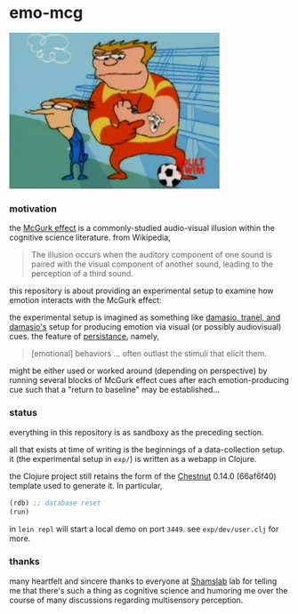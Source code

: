 # emo-mcg

![mcguirk](doc/img/coach.jpg)

### motivation

the [McGurk effect](https://en.wikipedia.org/wiki/McGurk_effect)
is a commonly-studied audio-visual illusion within the
cognitive science literature.  from Wikipedia,

> The illusion occurs when the auditory component of one sound is paired with the visual component of another sound, leading to the perception of a third sound.

this repository is about providing an experimental setup to
examine how emotion interacts with the McGurk effect:

the experimental setup is imagined as something like
[damasio, tranel, and damasio's](doc/damasios_tranel__1991.pdf)
setup for producing emotion via visual (or possibly audiovisual)
cues.
the feature of [persistance](doc/anderson__2014.pdf), namely,

> [emotional] behaviors ... often outlast the stimuli that elicit them.

might be either used or worked around (depending on perspective)
by running several blocks of McGurk effect cues after each
emotion-producing cue such that a "return to baseline" may be
established...

### status

everything in this repository is as sandboxy as the preceding
section.

all that exists at time of writing is the beginnings of a
data-collection setup.  it (the experimental setup in `exp/`) is
written as a webapp in Clojure.

the Clojure project still retains the form of the
[Chestnut](http://plexus.github.io/chestnut/) 0.14.0 (66af6f40)
template used to generate it.  In particular,

```clojure
(rdb) ;; database reset
(run)
```

in `lein repl` will start a local demo on port `3449`.
see `exp/dev/user.clj` for more.

### thanks

many heartfelt and sincere thanks to everyone at
[Shamslab](https://shamslab.psych.ucla.edu/people/) lab
for telling me that there's such a thing as cognitive science
and humoring me over the course of many discussions regarding
multisensory perception.
